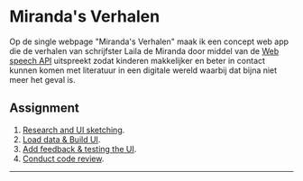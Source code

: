 # Miranda's Verhalen

Op de single webpage "Miranda's Verhalen" maak ik een concept web app die de verhalen van schrijfster Laila de Miranda door middel van de [Web speech API](https://developer.mozilla.org/en-US/docs/Web/API/Web_Speech_API) uitspreekt zodat kinderen makkelijker en beter in contact kunnen komen met literatuur in een digitale wereld waarbij dat bijna niet meer het geval is.

## Assignment

1. [Research and UI sketching](#).
2. [Load data & Build UI](#).
3. [Add feedback & testing the UI](#).
3. [Conduct code review](#).

---

<!-- Add a link to your live demo in Github Pages 🌐-->

<!-- ☝️ replace this description with a description of your own work -->

<!-- replace the code in the /docs folder with your own, so you can showcase your work with GitHub Pages 🌍 -->

<!-- Add a nice poster image here at the end of the week, showing off your shiny frontend 📸 -->

<!-- Maybe a table of contents here? 📚 -->

<!-- How about a section that describes how to install this project? 🤓 -->

<!-- ...but how does one use this project? What are its features 🤔 -->

<!-- What external data source is featured in your project and what are its properties 🌠 -->

<!-- Maybe a checklist of done stuff and stuff still on your wishlist? ✅ -->

<!-- How about a license here? 📜 (or is it a licence?) 🤷 -->
